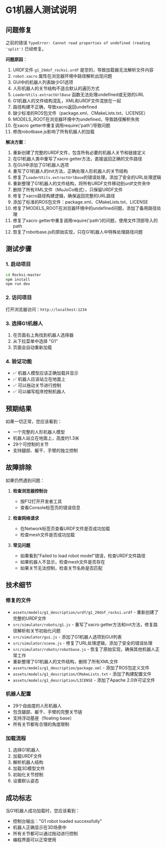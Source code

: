 # G1机器人测试说明

## 问题修复

之前的错误 `TypeError: Cannot read properties of undefined (reading 'split')` 已经修复。

**问题原因**：
1. URDF文件 `g1_29dof_rocksi.urdf` 是空的，导致加载器无法解析文件内容
2. `robot.xacro` 属性在浏览器环境中路径解析出现问题
3. GUI中的机器人列表缺少G1选项
4. 人形机器人的关节结构不适合默认的遍历方式
5. `LoaderUtils.extractUrlBase` 函数无法处理undefined或无效的URL
6. G1机器人的文件结构混乱，XML和URDF文件混放在一起
7. 路径构建不正确，导致xacro返回undefined
8. 缺少标准的ROS包文件（package.xml、CMakeLists.txt、LICENSE）
9. MODELS_ROOT在浏览器环境中为undefined，导致路径解析失败
10. 在xacro getter中重复调用require('path')导致问题
11. 修改robotbase.js影响了所有机器人的加载

**解决方案**：
1. 重新创建了完整的URDF文件，包含所有必要的机器人关节和链接定义
2. 在G1机器人类中重写了xacro getter方法，直接返回正确的文件路径
3. 在GUI中添加了G1机器人选项
4. 重写了G1机器人的init方法，正确处理人形机器人的关节结构
5. 修复了`LoaderUtils.extractUrlBase`的错误处理，添加了安全的URL处理逻辑
6. 重新整理了G1机器人的文件结构，将所有URDF文件移动到urdf文件夹中
7. 删除了所有XML文件（MuJoCo格式），只保留URDF文件
8. 修复了xacro路径构建逻辑，确保返回完整的URL路径
9. 添加了标准的ROS包文件：package.xml、CMakeLists.txt、LICENSE
10. 修复了MODELS_ROOT在浏览器环境中的undefined问题，添加了备用路径处理
11. 修复了xacro getter中重复调用require('path')的问题，使用文件顶部导入的path
12. 恢复了robotbase.js的原始实现，只在G1机器人中特殊处理路径问题

## 测试步骤

### 1. 启动项目
```bash
cd Rocksi-master
npm install
npm run dev
```

### 2. 访问项目
打开浏览器访问：`http://localhost:1234`

### 3. 选择G1机器人
1. 在页面右上角找到机器人选择器
2. 从下拉菜单中选择 "G1"
3. 页面会自动重新加载

### 4. 验证功能
- ✅ 机器人模型应该正确加载并显示
- ✅ 机器人应该站立在地面上
- ✅ 可以拖动关节进行控制
- ✅ 可以编写程序控制机器人

## 预期结果

如果一切正常，您应该看到：
- 一个完整的人形机器人模型
- 机器人站立在地面上，高度约1.3米
- 29个可控制的关节
- 支持腿部、躯干、手臂的独立控制

## 故障排除

如果仍然遇到问题：

1. **检查浏览器控制台**
   - 按F12打开开发者工具
   - 查看Console标签页的错误信息

2. **检查网络请求**
   - 在Network标签页查看URDF文件是否成功加载
   - 检查mesh文件是否成功加载

3. **常见问题**
   - 如果看到"Failed to load robot model"错误，检查URDF文件路径
   - 如果机器人不显示，检查mesh文件是否存在
   - 如果关节无法控制，检查关节名称是否匹配

## 技术细节

### 修复的文件
- `assets/models/g1_description/urdf/g1_29dof_rocksi.urdf` - 重新创建了完整的URDF文件
- `src/simulator/robots/g1.js` - 重写了xacro getter方法和init方法，修复路径解析和关节初始化问题
- `src/simulator/gui.js` - 添加了G1机器人选项到GUI列表
- `src/simulator/scene.js` - 修复了URL处理逻辑，添加了安全的错误处理
- `src/simulator/robots/robotbase.js` - 恢复了原始实现，确保其他机器人正常工作
- 重新整理了G1机器人的文件结构，删除了所有XML文件
- `assets/models/g1_description/package.xml` - 添加了ROS包定义文件
- `assets/models/g1_description/CMakeLists.txt` - 添加了构建配置文件
- `assets/models/g1_description/LICENSE` - 添加了Apache 2.0许可证文件

### 机器人配置
- 29个自由度的人形机器人
- 包含腿部、躯干、手臂的完整关节链
- 支持浮动基座（floating base）
- 所有关节都有合理的角度限制

### 加载流程
1. 选择G1机器人
2. 加载URDF文件
3. 解析机器人结构
4. 加载3D模型文件
5. 初始化关节控制
6. 设置默认姿态

## 成功标志

当G1机器人成功加载时，您应该看到：
- 控制台输出："G1 robot loaded successfully"
- 机器人正确显示在3D场景中
- 所有关节都可以通过拖动进行控制
- 编程界面可以正常使用 